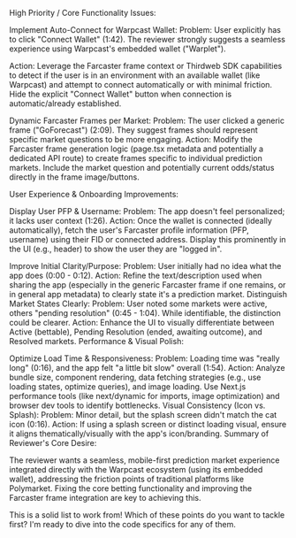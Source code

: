 High Priority / Core Functionality Issues:

Implement Auto-Connect for Warpcast Wallet:
Problem: User explicitly has to click "Connect Wallet" (1:42). The reviewer strongly suggests a seamless experience using Warpcast's embedded wallet ("Warplet").

Action: Leverage the Farcaster frame context or Thirdweb SDK capabilities to detect if the user is in an environment with an available wallet (like Warpcast) and attempt to connect automatically or with minimal friction. Hide the explicit "Connect Wallet" button when connection is automatic/already established.

Dynamic Farcaster Frames per Market:
Problem: The user clicked a generic frame ("GoForecast") (2:09). They suggest frames should represent specific market questions to be more engaging.
Action: Modify the Farcaster frame generation logic (page.tsx metadata and potentially a dedicated API route) to create frames specific to individual prediction markets. Include the market question and potentially current odds/status directly in the frame image/buttons.

User Experience & Onboarding Improvements:

Display User PFP & Username:
Problem: The app doesn't feel personalized; it lacks user context (1:26).
Action: Once the wallet is connected (ideally automatically), fetch the user's Farcaster profile information (PFP, username) using their FID or connected address. Display this prominently in the UI (e.g., header) to show the user they are "logged in".

Improve Initial Clarity/Purpose:
Problem: User initially had no idea what the app does (0:00 - 0:12).
Action: Refine the text/description used when sharing the app (especially in the generic Farcaster frame if one remains, or in general app metadata) to clearly state it's a prediction market.
Distinguish Market States Clearly:
Problem: User noted some markets were active, others "pending resolution" (0:45 - 1:04). While identifiable, the distinction could be clearer.
Action: Enhance the UI to visually differentiate between Active (bettable), Pending Resolution (ended, awaiting outcome), and Resolved markets.
Performance & Visual Polish:

Optimize Load Time & Responsiveness:
Problem: Loading time was "really long" (0:16), and the app felt "a little bit slow" overall (1:54).
Action: Analyze bundle size, component rendering, data fetching strategies (e.g., use loading states, optimize queries), and image loading. Use Next.js performance tools (like next/dynamic for imports, image optimization) and browser dev tools to identify bottlenecks.
Visual Consistency (Icon vs. Splash):
Problem: Minor detail, but the splash screen didn't match the cat icon (0:16).
Action: If using a splash screen or distinct loading visual, ensure it aligns thematically/visually with the app's icon/branding.
Summary of Reviewer's Core Desire:

The reviewer wants a seamless, mobile-first prediction market experience integrated directly with the Warpcast ecosystem (using its embedded wallet), addressing the friction points of traditional platforms like Polymarket. Fixing the core betting functionality and improving the Farcaster frame integration are key to achieving this.

This is a solid list to work from! Which of these points do you want to tackle first? I'm ready to dive into the code specifics for any of them.
